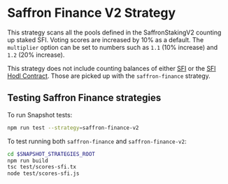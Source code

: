 # Saffron Finance V2 Strategy

This strategy scans all the pools defined in the SaffronStakingV2 counting up staked SFI. Voting scores are increased
by 10% as a default. The `multiplier` option can be set to numbers such as `1.1` (10% increase) and `1.2` (20% increase).

This strategy does not include counting balances of either [SFI](https://etherscan.io/token/0xb753428af26e81097e7fd17f40c88aaa3e04902c)
or the [SFI Hodl Contract](https://etherscan.io/address/0x4e5ee20900898054e998fd1862742c28c651bf5d). Those are picked up with the
`saffron-finance` strategy.

## Testing Saffron Finance strategies

To run Snapshot tests:

```bash
npm run test --strategy=saffron-finance-v2
```

To test running both `saffron-finance` and `saffron-finance-v2`:

```bash
cd $SNAPSHOT_STRATEGIES_ROOT
npm run build
tsc test/scores-sfi.tx
node test/scores-sfi.js
```
